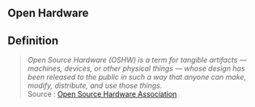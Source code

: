 ## Open Hardware

## Definition

> _Open Source Hardware (OSHW) is a term for tangible artifacts — machines, devices, or other physical things — whose design has been released to the public in such a way that anyone can make, modify, distribute, and use those things._  
> Source : [Open Source Hardware Association](https://www.oshwa.org/definition/french/)
